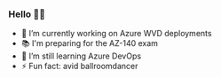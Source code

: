 ### Hello 🙋‍♂️

- 🔭 I’m currently working on Azure WVD deployments
- 📚 I'm preparing for the AZ-140 exam
- 🌱 I’m still learning Azure DevOps
- ⚡ Fun fact: avid ballroomdancer

<!-- ![René's github stats](https://github-readme-stats.vercel.app/api?username=balenr&show_icons=true&theme=dark)

<!--
**balenr/balenr** is a ✨ _special_ ✨ repository because its `README.md` (this file) appears on your GitHub profile.

Here are some ideas to get you started:

- 🔭 I’m currently working on ...
- 🌱 I’m currently learning ...
- 👯 I’m looking to collaborate on ...
- 🤔 I’m looking for help with ...
- 💬 Ask me about ...
- 📫 How to reach me: ...
- 😄 Pronouns: ...
- ⚡ Fun fact: ...
-->
